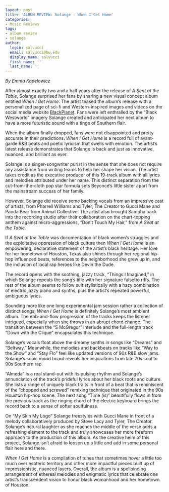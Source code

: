 ```yaml
---
layout: post
title: 'ALBUM REVIEW: Solange - When I Get Home'
categories:
- Music Reviews
tags:
- album review
- solange
author:
  login: salvucci
  email: salvucci@bu.edu
  display_name: salvucci
  first_name: ''
  last_name: ''
---
```

_By Emma Kopelowicz_

After almost exactly two and a half years after the release of _A Seat at the Table_, Solange surprised her fans by sharing a new visual concept album entitled _When I Get Home_. The artist teased the album’s release with a personalized page of sci-fi and Western-inspired images and videos on the social media website [BlackPlanet](http://blackplanet.com/solange/). Fans were left enthralled by the “Black Westworld” imagery Solange created and anticipated her next album to have a more futuristic sound with a tinge of Southern flair.

When the album finally dropped, fans were not disappointed and pretty accurate in their predictions. _When I Get Home_ is a record full of avant-garde R&B beats and poetic lyricism that swells with emotion. The artist’s latest release demonstrates that Solange is back and just as innovative, nuanced, and brilliant as ever.

Solange is a singer-songwriter purist in the sense that she does not require any assistance from writing teams to help her shape her vision. The artist takes credit as the executive producer of this 19-track album with all lyrics and melodies attributed under her name. This distinct separation from the cut-from-the-cloth pop star formula sets Beyoncé’s little sister apart from the mainstream success of her family.

However, Solange did receive some backing vocals from an impressive cast of artists, from Pharrell Williams and Tyler, The Creator to Gucci Mane and Panda Bear from Animal Collective. The artist also brought Sampha back into the recording studio after their collaboration on the chart-topping anthem against micro-aggressions, “Don’t Touch My Hair,” from _A Seat at the Table_.

If _A Seat at the Table_ was documentation of black women’s struggles and the exploitative oppression of black culture then _When I Get Home_ is an empowering, declarative statement of the artist’s black heritage. Her love for her hometown of Houston, Texas also shines through her regional hip-hop influenced beats, references to the neighborhood she grew up in, and the inclusion of local rap heroes like Devin the Dude.

The record opens with the soothing, jazzy track, “Things I Imagined,” in which Solange repeats the song’s title with her signature falsetto riffs. The rest of the album seems to follow suit stylistically with a hazy combination of electric jazzy piano and synths, plus the artist’s repeated powerful, ambiguous lyrics.

Sounding more like one long experimental jam session rather a collection of distinct songs, _When I Get Home_ is definitely Solange’s most ambient album. The ebb-and-flow progression of the tracks keeps the listener intrigued, especially when she throws in an abrupt chord change. The transition between the “S McGregor” interlude and the full-length track “Down with the Clique” encapsulates this technique.

Solange’s vocals float above the dreamy synths in songs like “Dreams” and “Beltway.” Meanwhile, the melodies and backbeats on tracks like “Way to the Show” and “Stay Flo” feel like updated versions of 90s R&B slow jams. Solange’s sonic mood board reveals her inspirations from late 70s soul to 90s Southern rap.

“Almeda” is a real stand-out with its pulsing rhythm and Solange’s annunciation of the track’s prideful lyrics about her black roots and culture. She lists a range of uniquely black traits in front of a beat that is reminiscent of the “chopped and screwed” remixing technique that originated in the 90s Houston hip-hop scene. The next song “Time (is)” beautifully flows in from the previous track as the ringing chord of the electric keyboard brings the record back to a sense of softer soulfulness.

On “My Skin My Logo” Solange freestyles with Gucci Mane in front of a melody collaboratively produced by Steve Lacy and Tyler, The Creator. Solange’s natural laughter as she reaches the middle of the verse adds a refreshing element to the track and truly showcases her more freeform approach to the production of this album. As the creative helm of this project, Solange isn’t afraid to loosen up a little and add in some personal flair here and there.

_When I Get Home_ is a compilation of tunes that sometimes hover a little too much over esoteric territory and other more impactful pieces built up of impressionistic, nuanced layers. Overall, the album is a spellbinding arrangement of ethereal melodies and enigmatic lyrics that celebrate one artist’s transcendent vision to honor black womanhood and her hometown of Houston.
